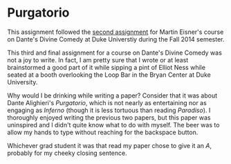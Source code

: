 # Purgatorio

This assignment followed the [second assignment](https://github.com/bmershon/inferno-26) for Martin Eisner's course on Dante's Divine Comedy at Duke Universtiy during the Fall 2014 semester.

This third and final assignment for a course on Dante's Divine Comedy was not a joy to write. In fact, I am pretty sure that I wrote or at least brainstormed a good part of it while sipping a pint of Elliot Ness while seated at a booth overlooking the Loop Bar in the Bryan Center at Duke University.

Why would I be drinking while writing a paper? Consider that it was about Dante Alighieri's *Purgatorio*, which is not nearly as entertaining nor as engaging as *Inferno* (though it is less tortuous than reading *Paradiso*). I thoroughly enjoyed writing the previous two papers, but this paper was uninspired and I didn't quite know what to do with myself. The beer was to allow my hands to type without reaching for the backspace button.

Whichever grad student it was that read my paper chose to give it an *A*, probably for my cheeky closing sentence.
